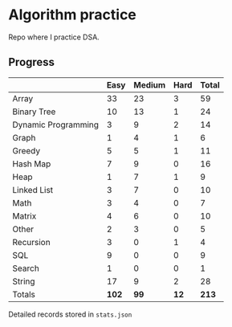 # Algorithm practice

Repo where I practice DSA.

<!-- https://leetcode.com/l-ohman/ -->
<!-- todo: display the json data in some online visualization. -->

## Progress

<!-- scriptdivider -->
<!-- {'python': 162, 'javascript': 49, 'both': 7} -->

| |Easy|Medium|Hard|Total|
|-|-|-|-|-|
|Array|33|23|3|59|
|Binary Tree|10|13|1|24|
|Dynamic Programming|3|9|2|14|
|Graph|1|4|1|6|
|Greedy|5|5|1|11|
|Hash Map|7|9|0|16|
|Heap|1|7|1|9|
|Linked List|3|7|0|10|
|Math|3|4|0|7|
|Matrix|4|6|0|10|
|Other|2|3|0|5|
|Recursion|3|0|1|4|
|SQL|9|0|0|9|
|Search|1|0|0|1|
|String|17|9|2|28|
|Totals|**102**|**99**|**12**|**213**|
<!-- scriptdivider -->

Detailed records stored in `stats.json`
